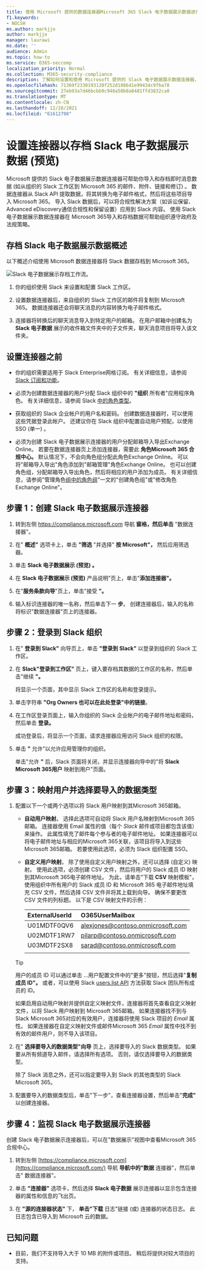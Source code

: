 ```yaml
---
title: 使用 Microsoft 提供的数据连接器Microsoft 365 Slack 电子数据展示数据进行存档
f1.keywords:
- NOCSH
ms.author: markjjo
author: markjjo
manager: laurawi
ms.date: ''
audience: Admin
ms.topic: how-to
ms.service: O365-seccomp
localization_priority: Normal
ms.collection: M365-security-compliance
description: 了解如何设置和使用 Microsoft 提供的 Slack 电子数据展示数据连接器，以导入和存档即时消息数据。
ms.openlocfilehash: 71369f2330193120f252d108641e99434c9fba78
ms.sourcegitcommit: 27eb93a7d46bcbb9c948a50b0a8481ffd3832ca0
ms.translationtype: MT
ms.contentlocale: zh-CN
ms.lasthandoff: 12/28/2021
ms.locfileid: "61612798"
---
```

# <a name="set-up-a-connector-to-archive-slack-ediscovery-data-preview"></a>设置连接器以存档 Slack 电子数据展示数据 (预览) 

Microsoft 提供的 Slack 电子数据展示数据连接器可帮助你导入和存档即时消息数据 (如从组织的 Slack 工作区到 Microsoft 365 的邮件、附件、链接和修订) 。 数据连接器从 Slack API 提取数据，将其转换为电子邮件格式，然后将这些项目导入 Microsoft 365。 导入 Slack 数据后，可以将合规性解决方案（如诉讼保留、Advanced eDiscovery通信合规性和保留设置）应用到 Slack 内容。 使用 Slack 电子数据展示数据连接器在 Microsoft 365导入和存档数据可帮助组织遵守政府及法规策略。

## <a name="overview-of-archiving-slack-ediscovery-data"></a>存档 Slack 电子数据展示数据概述

以下概述介绍使用 Microsoft 数据连接器将 Slack 数据存档到 Microsoft 365。

![Slack 电子数据展示存档工作流。](../media/SlackMSFTConnectorWorkflow.png)

1. 你的组织使用 Slack 来设置和配置 Slack 工作区。

2. 设置数据连接器后，来自组织的 Slack 工作区的邮件将复制到 Microsoft 365。 数据连接器还会将聊天消息的内容转换为电子邮件格式。

3. 连接器将转换后的聊天消息导入到特定用户的邮箱。 在用户邮箱中创建名为 **Slack 电子数据** 展示的收件箱文件夹中的子文件夹，聊天消息项目将导入该文件夹。

## <a name="before-you-set-up-a-connector"></a>设置连接器之前

- 你的组织需要适用于 Slack Enterprise网格订阅。 有关详细信息，请参阅 [Slack 订阅和功能](https://slack.com/intl/en-gb/help/articles/115003205446-Slack-subscriptions-and-features-)。

- 必须为创建数据连接器的用户分配 Slack 组织中的 **"组织** 所有者"应用程序角色。 有关详细信息，请参阅 Slack [中的角色类型](https://slack.com/intl/en-gb/help/articles/360018112273-Types-of-roles-in-Slack)。

- 获取组织的 Slack 企业帐户的用户名和密码。 创建数据连接器时，可以使用这些凭据登录此帐户。 还建议你在 Slack 组织中配置自动用户预配，以使用 SSO (单一) 。

- 必须为创建 Slack 电子数据展示连接器的用户分配邮箱导入导出Exchange Online。 若要在数据连接器页上添加连接器，需要此 **角色Microsoft 365 合规中心。** 默认情况下，不会向角色组分配此角色Exchange Online。 可以将"邮箱导入导出"角色添加到"邮箱管理"角色Exchange Online。 也可以创建角色组，分配邮箱导入导出角色，然后将相应的用户添加为成员。 有关详细信息，请参阅"管理角色[组中的角色组](/Exchange/permissions-exo/role-groups#create-role-groups)"[](/Exchange/permissions-exo/role-groups#modify-role-groups)一文的"创建角色组"或"修改角色Exchange Online"。

## <a name="step-1-create-a-slack-ediscovery-connector"></a>步骤 1：创建 Slack 电子数据展示连接器

1. 转到左侧 <https://compliance.microsoft.com> 导航 **窗格，然后单击** "数据连接器"。

2. 在" **概述"** 选项卡上，单击 **"筛选** "并选择" **按 Microsoft"，** 然后应用筛选器。

3. 单击 **Slack 电子数据展示 (预览) 。**

4. 在 **Slack 电子数据展示 (预览)** 产品说明"页上，单击"**添加连接器"。**

5. 在"**服务条款向导**"页上，单击"接受 **"。**

6. 输入标识连接器的唯一名称，然后单击下一 **步**。 创建连接器后，输入的名称将标识"数据连接器"页上的连接器。

## <a name="step-2-sign-into-your-slack-organization"></a>步骤 2：登录到 Slack 组织

1. 在" **登录到 Slack"** 向导页上，单击 **"登录到 Slack"** 以登录到组织的 Slack 工作区。

2. 在 **Slack"登录到工作区"** 页上，键入要存档其数据的工作区的名称，然后单击"继续 **"。**

   将显示一个页面，其中显示 Slack 工作区的名称和登录提示。

3. 单击字符串 **"Org Owners 也可以在此处登录"中的链接**。

4. 在工作区登录页面上，输入你组织的 Slack 企业帐户的电子邮件地址和密码，然后单击 **登录。**

   成功登录后，将显示一个页面，请求连接器应用访问 Slack 组织的权限。

5. 单击 **"** 允许"以允许应用管理你的组织。

   单击"允许 **"** 后，Slack 页面将关闭，并显示连接器向导中的"将 **Slack Microsoft 365用户** 映射到用户"页面。

## <a name="step-3-map-users-and-select-data-types-to-import"></a>步骤 3：映射用户并选择要导入的数据类型

1. 配置以下一个或两个选项以将 Slack 用户映射到其Microsoft 365邮箱。

   - **自动用户映射**。 选择此选项可自动将 Slack 用户名映射到Microsoft 365邮箱。 连接器使用 Email 属性的值（每个 *Slack* 邮件或项目都包含该值）来操作。 此属性填充了邮件每个参与者的电子邮件地址。 如果连接器可以将电子邮件地址与相应的Microsoft 365关联，该项目将导入到这些Microsoft 365邮箱。 若要使用此选项，必须为 Slack 组织配置 SSO。

   - **自定义用户映射**。 除了使用自定义用户映射之外，还可以选择 (自定义) 映射。 使用此选项，必须创建 CSV 文件，然后将用户的 Slack 成员 ID 映射到其Microsoft 365电子邮件地址。 为此，请单击"下载 **CSV** 映射模板"，使用组织中所有用户的 Slack 成员 ID 和 Microsoft 365 电子邮件地址填充 CSV 文件，然后选择 CSV 文件并将其上载到向导。 确保不要更改 CSV 文件的列标题。 以下是 CSV 映射文件的示例：

     |**ExternalUserId**  | **O365UserMailbox**   |
     |:-------------------|:-----------------------|
     | U01MDTF0QV6        | alexjones@contoso.onmicrosoft.com |
     | U02MDTF1RW7| pilarp@contoso.onmicrosoft.com|
     | U03MDTF2SX8 | sarad@contoso.onmicrosoft.com|
     |||

   > [!TIP]
   > 用户的成员 ID 可以通过单击 ...用户配置文件中的"更多"按钮，然后选择"**复制成员 ID"。** 或者，可以使用 Slack [users.list API](https://api.slack.com/methods/users.list) 方法获取 Slack 团队所有成员的 ID。

   如果启用自动用户映射并提供自定义映射文件，连接器将首先查看自定义映射文件，以将 Slack 用户映射到 Microsoft 365邮箱。 如果连接器找不到与 Slack Microsoft 365对应的有效用户，连接器将使用 Slack 项目的 *Email* 属性。 如果连接器在自定义映射文件或邮件Microsoft 365 *Email* 属性中找不到有效的邮件用户，则不导入该项目。

2. 在" **选择要导入的数据类型"向导** 页上，选择要导入的 Slack 数据类型。 如果要从所有频道导入邮件，请选择所有选项。 否则，请仅选择要导入的数据类型。

     除了 Slack 消息之外，还可以指定要导入到 Slack 的其他类型的 Slack Microsoft 365。 

3. 配置要导入的数据类型后，单击"下一步"，查看连接器设置，然后单击"**完成"** 以创建连接器。

## <a name="step-4-monitor-the-slack-ediscovery-connector"></a>步骤 4：监视 Slack 电子数据展示连接器

创建 Slack 电子数据展示连接器后，可以在"数据展示"视图中查看Microsoft 365 合规中心。

1. 转到左侧 [https://compliance.microsoft.com](https://compliance.microsoft.com/) 导航 **导航中的"数据** 连接器"，然后单击" 数据连接器"。

2. 单击 **"连接器"** 选项卡，然后选择 **Slack 电子数据** 展示连接器以显示包含连接器的属性和信息的飞出页。

3. 在 **"源的连接器状态"** 下， **单击"下载** 日志"链接 (或) 连接器的状态日志。 此日志包含已导入到 Microsoft 云的数据。

## <a name="known-issues"></a>已知问题

- 目前，我们不支持导入大于 10 MB 的附件或项目。 稍后将提供对较大项目的支持。
